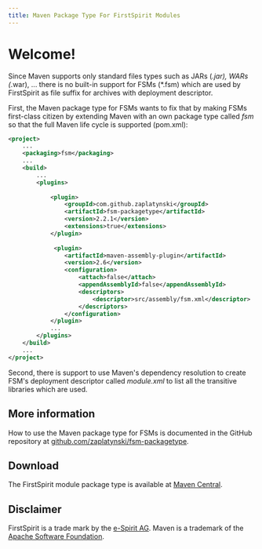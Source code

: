 ```yaml
---
title: Maven Package Type For FirstSpirit Modules
---
```


# Welcome!

Since Maven supports only standard files types such as JARs (*.jar), WARs (*.war), ... there is no 
built-in support for FSMs (*.fsm) which are used by FirstSpirit as file suffix for archives with 
deployment descriptor.

First, the Maven package type for FSMs wants to fix that by making FSMs first-class citizen by 
extending Maven with an own package type called _fsm_ so that the full Maven life cycle is 
supported (pom.xml):

```xml
<project>
    ...
    <packaging>fsm</packaging>
    ...
    <build>
        ...   
        <plugins>
            
            <plugin>
                <groupId>com.github.zaplatynski</groupId>
                <artifactId>fsm-packagetype</artifactId>
                <version>2.2.1</version>
                <extensions>true</extensions>
            </plugin>
            
             <plugin>
                <artifactId>maven-assembly-plugin</artifactId>
                <version>2.6</version>
                <configuration>
                    <attach>false</attach>
                    <appendAssemblyId>false</appendAssemblyId>
                    <descriptors>
                        <descriptor>src/assembly/fsm.xml</descriptor>
                    </descriptors>
                </configuration>
            </plugin>
            ...
        </plugins>    
    </build>
    ...
</project>
```
Second, there is support to use Maven's dependency resolution to create FSM's deployment 
descriptor called _module.xml_ to list all the transitive libraries which are used.

## More information

How to use the Maven package type for FSMs is documented in the GitHub repository at 
[github.com/zaplatynski/fsm-packagetype](https://github.com/zaplatynski/fsm-packagetype).

## Download

The FirstSpirit module package type is available at
[Maven Central](http://search.maven.org/#search%7Cgav%7C1%7Cg%3A%22com.github.zaplatynski%22%20AND%20a%3A%22fsm-packagetype%22).


## Disclaimer

FirstSpirit is a trade mark by the [e-Spirit AG](https://www.e-spirit.com).
Maven is a trademark of the [Apache Software Foundation](https://www.apache.org).